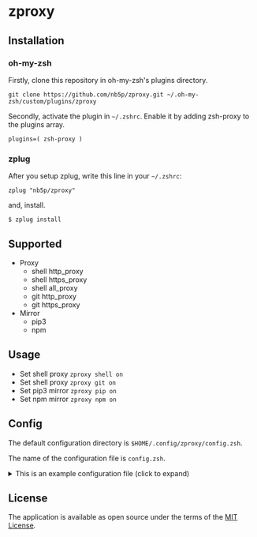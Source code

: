# zproxy

## Installation

### oh-my-zsh

Firstly, clone this repository in oh-my-zsh's plugins directory.

```shell
git clone https://github.com/nb5p/zproxy.git ~/.oh-my-zsh/custom/plugins/zproxy
```

Secondly, activate the plugin in `~/.zshrc`. Enable it by adding zsh-proxy to the plugins array.

```shell
plugins=( zsh-proxy )
```

### zplug
After you setup zplug, write this line in your `~/.zshrc`:

```
zplug "nb5p/zproxy"
```

and, install.

```
$ zplug install
```

## Supported

- Proxy
  - shell http_proxy
  - shell https_proxy
  - shell all_proxy
  - git http_proxy
  - git https_proxy
- Mirror
  - pip3
  - npm

## Usage

- Set shell proxy `zproxy shell on`
- Set shell proxy `zproxy git on`
- Set pip3 mirror `zproxy pip on`
- Set npm mirror `zproxy npm on`

## Config

The default configuration directory is `$HOME/.config/zproxy/config.zsh`.

The name of the configuration file is `config.zsh`.

<details>
  <summary>This is an example configuration file (click to expand)</summary>

```shell
typeset -A surge=( ["http"]=6152 ["socks"]=6153 )
typeset -A clash=( ["http"]=7890 ["socks"]=7891 )
typeset -A taobao=( ["npm"]='https://registry.npm.taobao.org' )
typeset -A tuna=( ["pip"]='https://pypi.tuna.tsinghua.edu.cn/simple' )

shell=( surge clash )
git=( surge clash )
npm=( taobao )
pip=( tuna )
```
</details>

## License
The application is available as open source under the terms of the [MIT License](https://opensource.org/licenses/MIT).